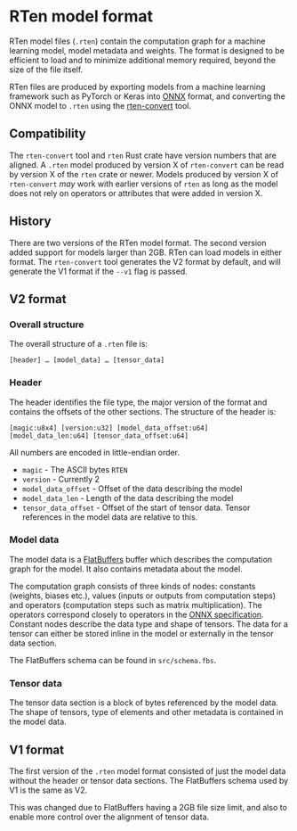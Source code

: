 # RTen model format

RTen model files (`.rten`) contain the computation graph for a machine learning
model, model metadata and weights. The format is designed to be efficient to
load and to minimize additional memory required, beyond the size of the file
itself.

RTen files are produced by exporting models from a machine learning framework
such as PyTorch or Keras into [ONNX](https://onnx.ai) format, and converting the
ONNX model to `.rten` using the
[rten-convert](https://pypi.org/project/rten-convert/) tool.

## Compatibility

The `rten-convert` tool and `rten` Rust crate have version numbers that are
aligned. A `.rten` model produced by version X of `rten-convert` can be read by
version X of the `rten` crate or newer. Models produced by version X of
`rten-convert` _may_ work with earlier versions of `rten` as long as the model
does not rely on operators or attributes that were added in version X.

## History

There are two versions of the RTen model format. The second version added
support for models larger than 2GB. RTen can load models in either format. The
`rten-convert` tool generates the V2 format by default, and will generate the V1
format if the `--v1` flag is passed.

## V2 format

### Overall structure

The overall structure of a `.rten` file is:

```
[header] … [model_data] … [tensor_data]
```

### Header

The header identifies the file type, the major version of the format and
contains the offsets of the other sections. The structure of the header is:

```
[magic:u8x4] [version:u32] [model_data_offset:u64] [model_data_len:u64] [tensor_data_offset:u64]
```

All numbers are encoded in little-endian order.

- `magic` - The ASCII bytes `RTEN`
- `version` - Currently 2
- `model_data_offset` - Offset of the data describing the model
- `model_data_len` - Length of the data describing the model
- `tensor_data_offset` - Offset of the start of tensor data. Tensor references in
  the model data are relative to this.

### Model data

The model data is a [FlatBuffers](https://flatbuffers.dev) buffer which
describes the computation graph for the model. It also contains metadata about
the model.

The computation graph consists of three kinds of nodes: constants (weights,
biases etc.), values (inputs or outputs from computation steps) and operators
(computation steps such as matrix multiplication). The operators correspond
closely to operators in the [ONNX
specification](https://onnx.ai/onnx/operators/). Constant nodes describe the
data type and shape of tensors. The data for a tensor can either be stored
inline in the model or externally in the tensor data section.

The FlatBuffers schema can be found in `src/schema.fbs`.

### Tensor data

The tensor data section is a block of bytes referenced by the model data. The
shape of tensors, type of elements and other metadata is contained in the model
data.

## V1 format

The first version of the `.rten` model format consisted of just the model
data without the header or tensor data sections. The FlatBuffers schema used by
V1 is the same as V2.

This was changed due to FlatBuffers having a 2GB file
size limit, and also to enable more control over the alignment of tensor data.
